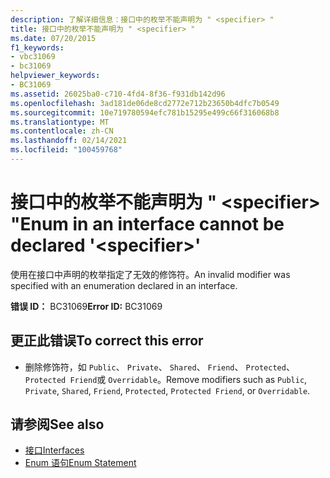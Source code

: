 ```yaml
---
description: 了解详细信息：接口中的枚举不能声明为 " <specifier> "
title: 接口中的枚举不能声明为 " <specifier> "
ms.date: 07/20/2015
f1_keywords:
- vbc31069
- bc31069
helpviewer_keywords:
- BC31069
ms.assetid: 26025ba0-c710-4fd4-8f36-f931db142d96
ms.openlocfilehash: 3ad181de06de8cd2772e712b23650b4dfc7b0549
ms.sourcegitcommit: 10e719780594efc781b15295e499c66f316068b8
ms.translationtype: MT
ms.contentlocale: zh-CN
ms.lasthandoff: 02/14/2021
ms.locfileid: "100459768"
---
```

# <a name="enum-in-an-interface-cannot-be-declared-specifier"></a><span data-ttu-id="f2d07-103">接口中的枚举不能声明为 " \<specifier> "</span><span class="sxs-lookup"><span data-stu-id="f2d07-103">Enum in an interface cannot be declared '\<specifier>'</span></span>

<span data-ttu-id="f2d07-104">使用在接口中声明的枚举指定了无效的修饰符。</span><span class="sxs-lookup"><span data-stu-id="f2d07-104">An invalid modifier was specified with an enumeration declared in an interface.</span></span>  
  
 <span data-ttu-id="f2d07-105">**错误 ID：** BC31069</span><span class="sxs-lookup"><span data-stu-id="f2d07-105">**Error ID:** BC31069</span></span>  
  
## <a name="to-correct-this-error"></a><span data-ttu-id="f2d07-106">更正此错误</span><span class="sxs-lookup"><span data-stu-id="f2d07-106">To correct this error</span></span>  
  
- <span data-ttu-id="f2d07-107">删除修饰符，如 `Public`、 `Private`、 `Shared`、 `Friend`、 `Protected`、 `Protected Friend`或 `Overridable`。</span><span class="sxs-lookup"><span data-stu-id="f2d07-107">Remove modifiers such as `Public`, `Private`, `Shared`, `Friend`, `Protected`, `Protected Friend`, or `Overridable`.</span></span>  
  
## <a name="see-also"></a><span data-ttu-id="f2d07-108">请参阅</span><span class="sxs-lookup"><span data-stu-id="f2d07-108">See also</span></span>

- [<span data-ttu-id="f2d07-109">接口</span><span class="sxs-lookup"><span data-stu-id="f2d07-109">Interfaces</span></span>](../programming-guide/language-features/interfaces/index.md)
- [<span data-ttu-id="f2d07-110">Enum 语句</span><span class="sxs-lookup"><span data-stu-id="f2d07-110">Enum Statement</span></span>](../language-reference/statements/enum-statement.md)
